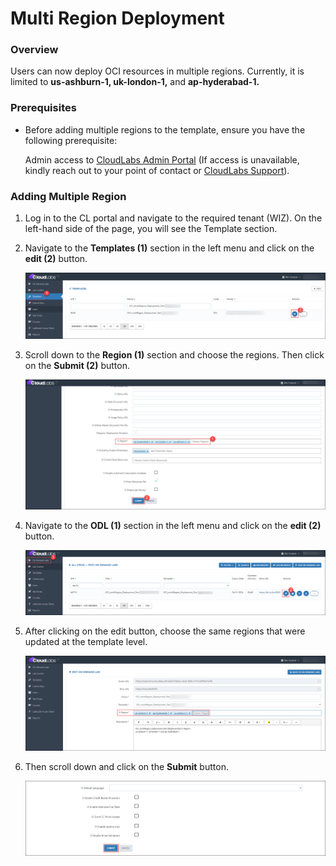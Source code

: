 # Multi Region Deployment

### Overview

Users can now deploy OCI resources in multiple regions. Currently, it is limited to **us-ashburn-1, uk-london-1,** and **ap-hyderabad-1.**

### Prerequisites

- Before adding multiple regions to the template, ensure you have the following prerequisite:
  
  Admin access to [CloudLabs Admin Portal](https://admin.cloudlabs.ai/) (If access is unavailable, kindly reach out to your point of contact or [CloudLabs Support](https://docs.cloudlabs.ai/RequestSupport)).

### Adding Multiple Region 

1. Log in to the CL portal and navigate to the required tenant (WIZ). On the left-hand side of the page, you will see the Template section.

2. Navigate to the **Templates (1)** section in the left menu and click on the **edit (2)** button.

   ![](./img/01.png)

3. Scroll down to the **Region (1)** section and choose the regions. Then click on the **Submit (2)** button.

   ![](./img/02.png)

4. Navigate to the **ODL (1)** section in the left menu and click on the **edit (2)** button.

   ![](./img/03.png)

5. After clicking on the edit button, choose the same regions that were updated at the template level.

   ![](./img/04.png)

6. Then scroll down and click on the **Submit** button.

   ![](./img/05.png)
